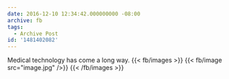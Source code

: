 ```yaml
---
date: 2016-12-10 12:34:42.000000000 -08:00
archive: fb
tags: 
  - Archive Post
id: '1481402082'
---
```


Medical technology has come a long way.
{{< fb/images >}}
{{< fb/image src="image.jpg" />}}
{{< /fb/images >}}
